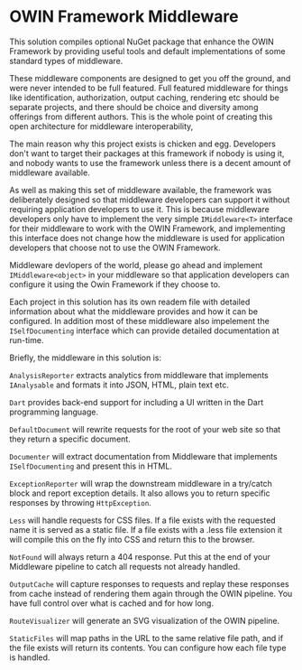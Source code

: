 # OWIN Framework Middleware

This solution compiles optional NuGet package that enhance the OWIN Framework
by providing useful tools and default implementations of some standard types
of middleware.

These middleware components are designed to get you off the ground, and were
never intended to be full featured. Full featured middleware for things like
identification, authorization, output caching, rendering etc should be
separate projects, and there should be choice and diversity among offerings
from different authors. This is the whole point of creating this open architecture
for middleware interoperability,

The main reason why this project exists is chicken and egg. Developers don't
want to target their packages at this framework if nobody is using it, and 
nobody wants to use the framework unless there is a decent amount of middleware
available.

As well as making this set of middleware available, the framework was deliberately
designed so that middleware developers can support it without requiring
application developers to use it. This is because middleware developers only
have to implement the very simple `IMiddleware<T>` interface for their middleware
to work with the OWIN Framework, and implementing this interface does not
change how the middleware is used for application developers that choose not
to use the OWIN Framework.

Middleware devlopers of the world, please go ahead and implement `IMiddleware<object>`
in your middleware so that application developers can configure it using the Owin
Framework if they choose to.

Each project in this solution has its own readem file with detailed information
about what the middleware provides and how it can be configured. In addition
most of these middleware also impelement the `ISelfDocumenting` interface which
can provide detailed documentation at run-time.

Briefly, the middleware in this solution is:

`AnalysisReporter` extracts analytics from middleware that implements `IAnalysable`
and formats it into JSON, HTML, plain text etc.

`Dart` provides back-end support for including a UI written in the Dart programming 
language.

`DefaultDocument` will rewrite requests for the root of your web site so that they
return a specific document.

`Documenter` will extract documentation from Middleware that implements `ISelfDocumenting`
and present this in HTML.

`ExceptionReporter` will wrap the downstream middleware in a try/catch block and report
exception details. It also allows you to return specific responses by throwing `HttpException`.

`Less` will handle requests for CSS files. If a file exists with the requested name it
is served as a static file. If a file exists with a .less file extension it will compile
this on the fly into CSS and return this to the browser.

`NotFound` will always return a 404 response. Put this at the end of your Middleware
pipeline to catch all requests not already handled.

`OutputCache` will capture responses to requests and replay these responses from cache
instead of rendering them again through the OWIN pipeline. You have full control over
what is cached and for how long.

`RouteVisualizer` will generate an SVG visualization of the OWIN pipeline.

`StaticFiles` will map paths in the URL to the same relative file path, and if the
file exists will return its contents. You can configure how each file type is handled.